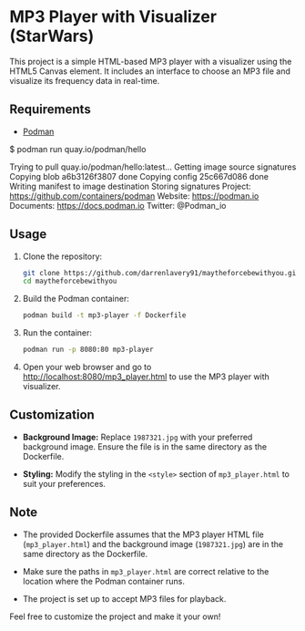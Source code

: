 # MP3 Player with Visualizer (StarWars)

This project is a simple HTML-based MP3 player with a visualizer using the HTML5 Canvas element. It includes an interface to choose an MP3 file and visualize its frequency data in real-time.

## Requirements
- [Podman](https://podman.io/)

$ podman run quay.io/podman/hello

Trying to pull quay.io/podman/hello:latest...
Getting image source signatures
Copying blob a6b3126f3807 done
Copying config 25c667d086 done
Writing manifest to image destination
Storing signatures
Project:   https://github.com/containers/podman
Website:   https://podman.io
Documents: https://docs.podman.io
Twitter:   @Podman_io


## Usage

1. Clone the repository:
   ```sh
   git clone https://github.com/darrenlavery91/maytheforcebewithyou.git
   cd maytheforcebewithyou
   ```

2. Build the Podman container:
   ```sh
   podman build -t mp3-player -f Dockerfile
   ```

3. Run the container:
   ```sh
   podman run -p 8080:80 mp3-player
   ```

4. Open your web browser and go to [http://localhost:8080/mp3_player.html](http://localhost:8080/mp3_player.html) to use the MP3 player with visualizer.

## Customization

- **Background Image:** Replace `1987321.jpg` with your preferred background image. Ensure the file is in the same directory as the Dockerfile.

- **Styling:** Modify the styling in the `<style>` section of `mp3_player.html` to suit your preferences.

## Note

- The provided Dockerfile assumes that the MP3 player HTML file (`mp3_player.html`) and the background image (`1987321.jpg`) are in the same directory as the Dockerfile.

- Make sure the paths in `mp3_player.html` are correct relative to the location where the Podman container runs.

- The project is set up to accept MP3 files for playback.

Feel free to customize the project and make it your own!
```
